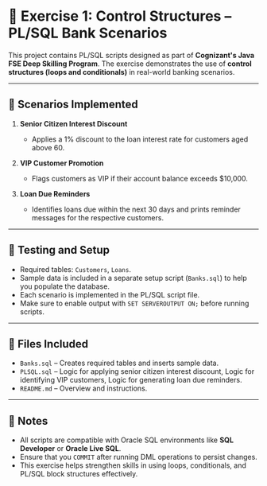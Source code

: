 # 🏦 Exercise 1: Control Structures – PL/SQL Bank Scenarios

This project contains PL/SQL scripts designed as part of **Cognizant's Java FSE Deep Skilling Program**. The exercise demonstrates the use of **control structures (loops and conditionals)** in real-world banking scenarios.

---

## 📌 Scenarios Implemented

1. **Senior Citizen Interest Discount**
   - Applies a 1% discount to the loan interest rate for customers aged above 60.

2. **VIP Customer Promotion**
   - Flags customers as VIP if their account balance exceeds $10,000.

3. **Loan Due Reminders**
   - Identifies loans due within the next 30 days and prints reminder messages for the respective customers.

---

## 🧪 Testing and Setup

- Required tables: `Customers`, `Loans`.
- Sample data is included in a separate setup script (`Banks.sql`) to help you populate the database.
- Each scenario is implemented in the PL/SQL script file.
- Make sure to enable output with `SET SERVEROUTPUT ON;` before running scripts.

---

## 📂 Files Included

- `Banks.sql` – Creates required tables and inserts sample data.
- `PLSQL.sql` – Logic for applying senior citizen interest discount, Logic for identifying VIP customers, Logic for generating loan due reminders.
- `README.md` – Overview and instructions.

---

## 🧾 Notes

- All scripts are compatible with Oracle SQL environments like **SQL Developer** or **Oracle Live SQL**.
- Ensure that you `COMMIT` after running DML operations to persist changes.
- This exercise helps strengthen skills in using loops, conditionals, and PL/SQL block structures effectively.


